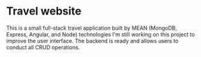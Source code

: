 # Travel website

This is a small full-stack travel application built by MEAN (MongoDB, Express, Angular, and Node) technologies
I'm still working on this project to improve the user interface.
The backend is ready and allows users to conduct all CRUD operations.
